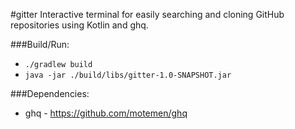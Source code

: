 #gitter
Interactive terminal for easily searching and cloning GitHub repositories using Kotlin and ghq.

###Build/Run:
* `./gradlew build`
* `java -jar ./build/libs/gitter-1.0-SNAPSHOT.jar`

###Dependencies:
* ghq - https://github.com/motemen/ghq
